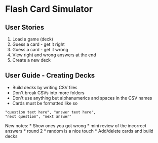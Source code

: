 # Flash Card Simulator

## User Stories
1. Load a game (deck)
1. Guess a card - get it right
1. Guess a card - get it wrong
1. View right and wrong answers at the end
1. Create a new deck

## User Guide - Creating Decks
* Build decks by writing CSV files
* Don't break CSVs into more folders
* Don't use anything but alphanumerics and spaces in the CSV names
* Cards must be formatted like so

```CSV
"question text here", "answer text here",
"next question", "next answer"
```

New notes:
    * Show ones you got wrong
        * mini review of the incorrect answers
        * round 2
        * random is a nice touch
    * Add/delete cards and build decks
